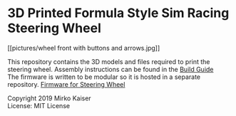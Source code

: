 # 3D Printed Formula Style Sim Racing Steering Wheel
[[pictures/wheel front with buttons and arrows.jpg]]

This repository contains the 3D models and files required to print the steering wheel. Assembly instructions can be found in the [Build Guide](https://github.com/KaiserSoft/3d-printed-formula-style-steering-wheel/wiki)     
The firmware is written to be modular so it is hosted in a separate repository.  [Firmware for Steering Wheel](https://github.com/KaiserSoft/simwheel-firmware-arduino-pro-micro)

Copyright 2019 Mirko Kaiser     
License: MIT License


